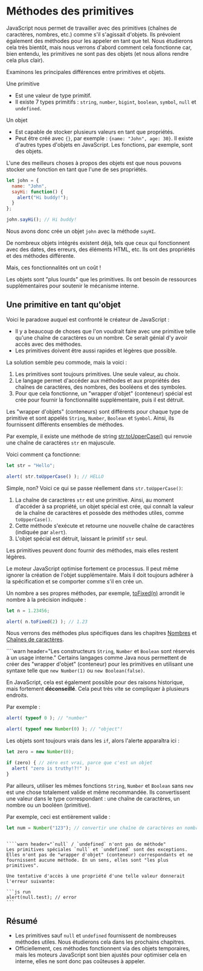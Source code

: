 # Méthodes des primitives

JavaScript nous permet de travailler avec des primitives (chaînes de caractères, nombres, etc.) comme s'il s'agissait d'objets. Ils prévoient également des méthodes pour les appeler en tant que tel. Nous étudierons cela très bientôt, mais nous verrons d'abord comment cela fonctionne car, bien entendu, les primitives ne sont pas des objets (et nous allons rendre cela plus clair).

Examinons les principales différences entre primitives et objets.

Une primitive

- Est une valeur de type primitif.
- Il existe 7 types primitifs : `string`, `number`, `bigint`, `boolean`, `symbol`, `null` et `undefined`.

Un objet

- Est capable de stocker plusieurs valeurs en tant que propriétés.
- Peut être créé avec `{}`, par exemple : `{name: "John", age: 30}`. Il existe d'autres types d'objets en JavaScript. Les fonctions, par exemple, sont des objets.

L'une des meilleurs choses à propos des objets est que nous pouvons stocker une fonction en tant que l'une de ses propriétés.

```js run
let john = {
  name: "John",
  sayHi: function() {
    alert("Hi buddy!");
  }
};

john.sayHi(); // Hi buddy!
```

Nous avons donc crée un objet `john` avec la méthode `sayHI`.

De nombreux objets intégrés existent déjà, tels que ceux qui fonctionnent avec des dates, des erreurs, des éléments HTML, etc. Ils ont des propriétés et des méthodes différente.

Mais, ces fonctionnalités ont un coût !

Les objets sont "plus lourds" que les primitives. Ils ont besoin de ressources supplémentaires pour soutenir le mécanisme interne.

## Une primitive en tant qu'objet

Voici le paradoxe auquel est confronté le créateur de JavaScript :

- Il y a beaucoup de choses que l'on voudrait faire avec une primitive telle qu'une chaîne de caractères ou un nombre. Ce serait génial d'y avoir accès avec des méthodes.
- Les primitives doivent être aussi rapides et légères que possible.

La solution semble peu commode, mais la voici :

1. Les primitives sont toujours primitives. Une seule valeur, au choix.
2. Le langage permet d'accéder aux méthodes et aux propriétés des chaînes de caractères, des nombres, des booléens et des symboles.
3. Pour que cela fonctionne, un "wrapper d'objet" (conteneur)  spécial est crée pour fournir la fonctionnalité supplémentaire, puis il est détruit.

Les "wrapper d'objets" (conteneurs) sont différents pour chaque type de primitive et sont appelés `String`, `Number`, `Boolean` et `Symbol`. Ainsi, ils fournissent différents ensembles de méthodes.

Par exemple, il existe une méthode de string [str.toUpperCase()](https://developer.mozilla.org/en/docs/Web/JavaScript/Reference/Global_Objects/String/toUpperCase) qui renvoie une chaîne de caractères `str` en majuscule.

Voici comment ça fonctionne:

```js run
let str = "Hello";

alert( str.toUpperCase() ); // HELLO
```

Simple, non? Voici ce qui se passe réellement dans `str.toUpperCase()`:

1. La chaîne de caractères `str` est une primitive. Ainsi, au moment d'accéder à sa propriété, un objet spécial est crée, qui connaît la valeur de la chaîne de caractères et possède des méthodes utiles, comme `toUpperCase()`.
2. Cette méthode s'exécute et retourne une nouvelle chaîne de caractères (indiquée par `alert`).
3. L'objet spécial est détruit, laissant le primitif `str` seul.

Les primitives peuvent donc fournir des méthodes, mais elles restent légères.

Le moteur JavaScript optimise fortement ce processus. Il peut même ignorer la création de l'objet supplémentaire. Mais il doit toujours adhérer à la spécification et se comporter comme s'il en crée un.

Un nombre a ses propres méthodes, par exemple, [toFixed(n)](https://developer.mozilla.org/fr/docs/Web/JavaScript/Reference/Global_Objects/Number/toFixed) arrondit le nombre à la précision indiquée :

```js run
let n = 1.23456;

alert( n.toFixed(2) ); // 1.23
```

Nous verrons des méthodes plus spécifiques dans les chapitres [Nombres](https://javascript.info/number) et [Chaînes de caractères](https://javascript.info/string).

````warn header="Les constructeurs `String`, `Number` et `Boolean` sont réservés à un usage interne."
Certains langages comme Java nous permettent de créer des "wrapper d'objet" (conteneur) pour les primitives en utilisant une syntaxe telle que `new Number(1)` ou `new Boolean(false)`.

En JavaScript, cela est également possible pour des raisons historique, mais fortement **déconseillé**. Cela peut très vite se compliquer à plusieurs endroits.

Par exemple :

```js run
alert( typeof 0 ); // "number"

alert( typeof new Number(0) ); // "object"!
```

Les objets sont toujours vrais dans les `if`, alors l'alerte apparaîtra ici :

```js run
let zero = new Number(0);

if (zero) { // zéro est vrai, parce que c'est un objet
  alert( "zero is truthy!?!" );
}
```

Par ailleurs, utiliser les mêmes fonctions `String`, `Number` et `Boolean` sans `new` est une chose totalement valide et même recommandée. Ils convertissent une valeur dans le type correspondant : une chaîne de caractères, un nombre ou un booléen (primitive).

Par exemple, ceci est entièrement valide :

```js
let num = Number("123"); // convertir une chaîne de caractères en nombre
```
````

````warn header="`null` / `undefined` n'ont pas de méthode"
Les primitives spéciales `null` et `undefined` sont des exceptions. Elles n'ont pas de "wrapper d'objet" (conteneur) correspondants et ne fournissent aucune méthode. En un sens, elles sont "les plus primitives".

Une tentative d'accès à une propriété d'une telle valeur donnerait l'erreur suivante:

```js run
alert(null.test); // error
```
````

## Résumé

- Les primitives sauf `null` et `undefined` fournissent de nombreuses méthodes utiles. Nous étudierons cela dans les prochains chapitres.
- Officiellement, ces méthodes fonctionnent via des objets temporaires, mais les moteurs JavaScript sont bien ajustés pour optimiser cela en interne, elles ne sont donc pas coûteuses à appeler.
